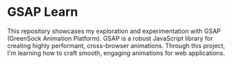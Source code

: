 # GSAP Learn

This repository showcases my exploration and experimentation with GSAP (GreenSock Animation Platform). GSAP is a robust JavaScript library for creating highly performant, cross-browser animations. Through this project, I'm learning how to craft smooth, engaging animations for web applications.
